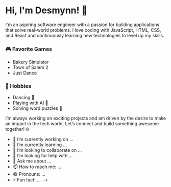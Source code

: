 
# Hi, I'm Desmynn! 👋

I'm an aspiring software engineer with a passion for building applications that solve real-world problems. I love coding with JavaScript, HTML, CSS, and React and continuously learning new technologies to level up my skills.

### 🎮 Favorite Games
- Bakery Simulator
- Town of Salem 2
- Just Dance

### 🌟 Hobbies
- Dancing 💃
- Playing with AI 🤖
- Solving word puzzles 🧩

I’m always working on exciting projects and am driven by the desire to make an impact in the tech world. Let’s connect and build something awesome together! 🌐

- 🔭 I’m currently working on ...
- 🌱 I’m currently learning ...
- 👯 I’m looking to collaborate on ...
- 🤔 I’m looking for help with ...
- 💬 Ask me about ...
- 📫 How to reach me: ...
- 😄 Pronouns: ...
- ⚡ Fun fact: ...
-->
